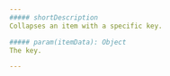 ```yaml
---
##### shortDescription
Collapses an item with a specific key.

##### param(itemData): Object
The key.

---
```

